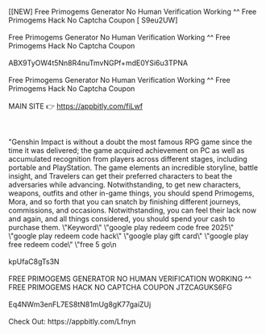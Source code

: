 [[NEW] Free Primogems Generator No Human Verification Working ^^ Free Primogems Hack No Captcha Coupon [ S9eu2UW]
<br>
<br>Free Primogems Generator No Human Verification Working ^^ Free Primogems Hack No Captcha Coupon
<br>
<br>ABX9TyOW4t5Nn8R4nuTmvNGPf+mdE0YSi6u3TPNA
<br>
<br>Free Primogems Generator No Human Verification Working ^^ Free Primogems Hack No Captcha Coupon
<br>
<br>MAIN SITE 👉 https://appbitly.com/fiLwf

<br>
<br>"Genshin Impact is without a doubt the most famous RPG game since the time it was delivered; the game acquired achievement on PC as well as accumulated recognition from players across different stages, including portable and PlayStation. The game elements an incredible storyline, battle insight, and Travelers can get their preferred characters to beat the adversaries while advancing. Notwithstanding, to get new characters, weapons, outfits and other in-game things, you should spend Primogems, Mora, and so forth that you can snatch by finishing different journeys, commissions, and occasions. Notwithstanding, you can feel their lack now and again, and all things considered, you should spend your cash to purchase them. \"Keyword\" \"google play redeem code free 2025\" \"google play redeem code hack\" \"google play gift card\" \"google play free redeem code\" \"free 5 go\n
<br>
<br>kpUfaC8gTs3N
<br>
<br>FREE PRIMOGEMS GENERATOR NO HUMAN VERIFICATION WORKING ^^ FREE PRIMOGEMS HACK NO CAPTCHA COUPON JTZCAGUKS6FG
<br>
<br>Eq4NWm3enFL7ES8tN81mUg8gK77gaiZUj
<br>
<br>Check Out: https://appbitly.com/Lfnyn
<br>
